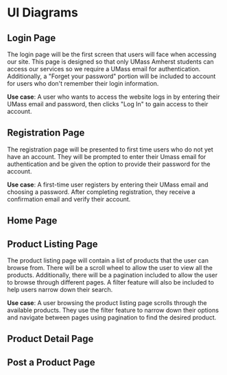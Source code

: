 # UI Diagrams

## Login Page
The login page will be the first screen that users will face when accessing our site. This page is designed so that only UMass Amherst students can access our services so we require a UMass email for authentication. Additionally, a "Forget your password" portion will be included to account for users who don't remember their login information.


**Use case**: A user who wants to access the website logs in by entering their UMass email and password, then clicks "Log In" to gain access to their account.



## Registration Page
The registration page will be presented to first time users who do not yet have an account. They will be prompted to enter their Umass email for authentication and be given the option to provide their password for the account.


**Use case**: A first-time user registers by entering their UMass email and choosing a password. After completing registration, they receive a confirmation email and verify their account.
## Home Page

## Product Listing Page
The product listing page will contain a list of products that the user can browse from. There will be a scroll wheel to allow the user to view all the products. Additionally, there will be a pagination included to allow the user to browse through different pages. A filter feature will also be included to help users narrow down their search.


**Use case**: A user browsing the product listing page scrolls through the available products. They use the filter feature to narrow down their options and navigate between pages using pagination to find the desired product.

## Product Detail Page

## Post a Product Page

